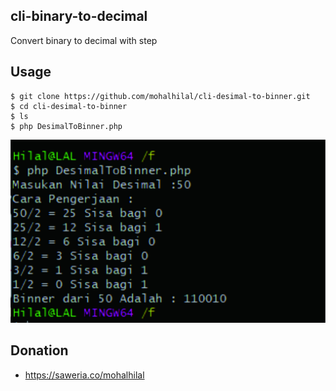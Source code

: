 ## cli-binary-to-decimal
Convert binary to decimal with step

## Usage

```
$ git clone https://github.com/mohalhilal/cli-desimal-to-binner.git
$ cd cli-desimal-to-binner
$ ls
$ php DesimalToBinner.php
```

![Alt text](ss.jpg "Optional Title")


## Donation
- https://saweria.co/mohalhilal
